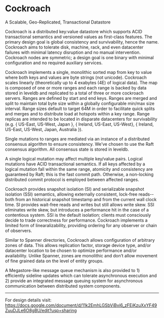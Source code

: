 Cockroach
=========

A Scalable, Geo-Replicated, Transactional Datastore

Cockroach is a distributed key:value datastore which supports ACID
transactional semantics and versioned values as first-class
features. The primary design goal is global consistency and
survivability, hence the name. Cockroach aims to tolerate disk,
machine, rack, and even datacenter failures with minimal latency
disruption and no manual intervention. Cockroach nodes are symmetric;
a design goal is one binary with minimal configuration and no required
auxiliary services.

Cockroach implements a single, monolithic sorted map from key to value
where both keys and values are byte strings (not unicode). Cockroach
scales linearly (theoretically up to 4 exabytes (4E) of logical
data). The map is composed of one or more ranges and each range is
backed by data stored in leveldb and replicated to a total of three or
more cockroach servers. Ranges are defined by start and end
keys. Ranges are merged and split to maintain total byte size within a
globally configurable min/max size interval. Range sizes default to
target 64M in order to facilitate quick splits and merges and to
distribute load at hotspots within a key range. Range replicas are
intended to be located in disparate datacenters for survivability
(e.g. { US-East, US-West, Japan }, { Ireland, US-East, US-West}, {
Ireland, US-East, US-West, Japan, Australia }).

Single mutations to ranges are mediated via an instance of a
distributed consensus algorithm to ensure consistency. We’ve chosen to
use the Raft consensus algorithm. All consensus state is stored in
leveldb.

A single logical mutation may affect multiple key/value pairs. Logical
mutations have ACID transactional semantics. If all keys affected by a
logical mutation fall within the same range, atomicity and consistency
are guaranteed by Raft; this is the fast commit path. Otherwise, a
non-locking distributed commit protocol is employed between affected
ranges.

Cockroach provides snapshot isolation (SI) and serializable snapshot
isolation (SSI) semantics, allowing externally consistent, lock-free
reads--both from an historical snapshot timestamp and from the current
wall clock time. SI provides wait-free reads and writes but still
allows write skew. SSI eliminates write skew, but introduces a
performance hit in the case of a contentious system. SSI is the
default isolation; clients must consciously decide to trade
correctness for performance. Cockroach implements a limited form of
linearalizability, providing ordering for any observer or chain of
observers.

Similar to Spanner directories, Cockroach allows configuration of
arbitrary zones of data. This allows replication factor, storage
device type, and/or datacenter location to be chosen to optimize
performance and/or availability. Unlike Spanner, zones are monolithic
and don’t allow movement of fine grained data on the level of entity
groups.

A Megastore-like message queue mechanism is also provided to 1)
efficiently sideline updates which can tolerate asynchronous execution
and 2) provide an integrated message queuing system for asynchronous
communication between distributed system components.

-----------------

For design details visit: https://docs.google.com/document/d/11k2EmhLGSbViBvi6_zFEiKzuXxYF49ZuuDJLe6O8gBU/edit?usp=sharing

